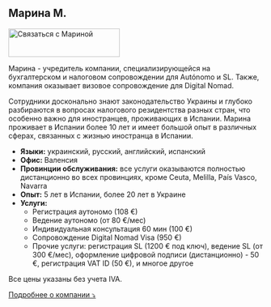 ## Марина М.

<div class="hs-cta-embed hs-cta-simple-placeholder hs-cta-embed-202426288360"
  style="max-width:100%; max-height:100%; width:220px;height:56px" data-hubspot-wrapper-cta-id="202426288360">
  <a href="https://cta-eu1.hubspot.com/web-interactives/public/v1/track/redirect?encryptedPayload=AVxigLL7q7%2BV6Jd3Htgaxk8EEGqw8ykfh%2BmuNRRDbtE4RICCGJYBPr%2BE4bMWzabZFeNp%2FQ21DwEE5ts2TPkHIC%2BdpzkRxt4QHpVMfFGF7B3Y1zs5W5k%3D&webInteractiveContentId=202426288360&portalId=145459200" target="_blank" rel="noopener" crossorigin="anonymous">
    <img alt="&#1057;&#1074;&#1103;&#1079;&#1072;&#1090;&#1100;&#1089;&#1103; &#1089; &#1052;&#1072;&#1088;&#1080;&#1085;&#1086;&#1081;" loading="lazy" src="https://hubspot-no-cache-eu1-prod.s3.amazonaws.com/cta/default/145459200/interactive-202426288360.png" style="height: 100%; width: 100%; object-fit: fill"
      onerror="this.style.display='none'" />
  </a>
</div>

Марина - учредитель компании, специализирующейся на бухгалтерском и налоговом сопровождении для Autónomo и SL. Также,
компания оказывает визовое сопровождение для Digital Nomad.

Сотрудники досконально знают законодательство Украины и глубоко разбираются в вопросах налогового резидентства разных
стран, что особенно важно для иностранцев, проживающих в Испании. Марина проживает в Испании более 10 лет и имеет
большой опыт в различных сферах, связанных с жизнью иностранца в Испании.

- **Языки:** украинский, русский, английский, испанский
- **Офис:** Валенсия
- **Провинции обслуживания:** все услуги оказываются полностью дистанционно во всех провинциях, кроме Ceuta, Melilla,
  País Vasco, Navarra
- **Опыт:** 5 лет в Испании, более 20 лет в Украине
- **Услуги:**
    - Регистрация аутономо (108 €)
    - Ведение аутономо (от 80 €/мес)
    - Индивидуальная консультация 60 мин (100 €)
    - Сопровождение Digital Nomad Visa (950 €)
    - Прочие услуги: регистрация SL (1200 € под ключ), ведение SL (от 300 €/мес), оформление цифровой подписи
      (дистанционно) - 50 €, регистрация VAT ID (50 €), и многое другое

Все цены указаны без учета IVA.

<a href="#" id="detailsLinkMarinaM" onclick="toggleDetailsMarinaM(); return false;">Подробнее о компании ⤵</a>

<div id="hiddenContentMarinaM" style="display: none; margin-top: 10px;">
<ul>
  <li><b>Штат:</b> до 5 сотрудников</li>
  <li><b>Образование:</b> 
    <ul>
      <li>Омологированный в Испании диплом высшего образования Украины по специальности "Экономист"</li>
      <li>Мастер Asesoría Fiscal Universidad de Catolico Valencia</li>
      <li>Бухгалтерские курсы бизнес-школы INEAF:
        <ul>
          <li>"Fiscal, Laboral, Contable y Mercantil"</li>
          <li>"Experto en Impuesto sobre la Renta de las Personas Físicas (IRPF) e Impuesto sobre el Patrimonio"</li>
          <li>"Fiscalidad y Trading de Criptomonedas"</li>
        </ul>
      </li>
    </ul>
  </li>
  <li><b>Цифровой сертификат:</b> 
    Хестор подает отчетность, используя сертификат клиента, который вы предоставляете при открытии аутономо. Для этого 
    подписывается отдельный договор об использовании персональных данных, а также есть отдельная страховка по защите 
    персональных данных клиентов.
  </li>
  <li><b>Ответственность:</b>
    <ul>
      <li>Страховка, которая покрывает ущерб в случае ошибки хестора (MAFRE Responsabilidad Civil Professional Póliza/Spto 0972300000612 / 000 Fecha 29/09/2023)</li>
      <li>Страховка по защите персональных данных клиентов на случай нарушения условий договора с клиентом (MAFRE Ciber On Autónomos y Pymes Póliza/Spto 0472300000141 / 000 Fecha 29/09/2023)</li>
      <li>Ежегодный контроль компании и обучение сотрудников по правилам защиты персональных данных клиентов (компания GESPREFOR S.L.)
        <ul>
          <li>Мantenimiento de la documentación para el cumplimiento de las leyes de protección de datos vigentes:</li>
          <li>LEY ORGÁNICA DE PROTECCIÓN DE DATOS Y GARANTÍAS DE DERECHOS DIGITALES (LOPD-GDD)</li>
          <li>REGLAMENTO EUROPEO DE LA PROTECCIÓN DE DATOS (RGPD)</li>
          <li>LEY DE LAS SOCIEDADES Y SERVICIOS DE LA INFORMACIÓN Y EL COMERCIO ELECTRÓNICO (LSSI-CE)</li>
        </ul>
      </li>
    </ul>
  </li>
</ul>
</div>

<script>
  function toggleDetailsMarinaM() {
    const content = document.getElementById('hiddenContentMarinaM');
    const link = document.getElementById('detailsLinkMarinaM');
    if (content.style.display === 'none') {
      content.style.display = 'block';
      link.textContent = 'Подробнее о компании ⤴';
    } else {
      content.style.display = 'none';
      link.textContent = 'Подробнее о компании ⤵';
    }
  }
</script>
